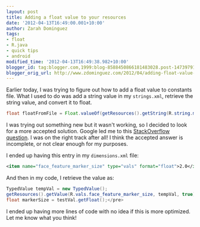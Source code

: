 ```yaml
---
layout: post
title: Adding a float value to your resources
date: '2012-04-13T16:49:00.001+10:00'
author: Zarah Dominguez
tags:
- float
- R.java
- quick tips
- android
modified_time: '2012-04-13T16:49:38.982+10:00'
blogger_id: tag:blogger.com,1999:blog-8588450866181483028.post-1473979132439961563
blogger_orig_url: http://www.zdominguez.com/2012/04/adding-float-value-to-your-resources.html
---
```


Earlier today, I was trying to figure out how to add a float value to constants file. What I used to do was add a string value in my `strings.xml`, retrieve the string value, and convert it to float.
```java
float floatFromFile = Float.valueOf(getResources().getString(R.string.my_float));
```

I was trying out something new but it wasn't working, so I decided to look for a more accepted solution. Google led me to this [StackOverflow question](http://stackoverflow.com/questions/3282390/add-floating-point-value-to-android-resources-values). I was on the right track after all! I think the accepted answer is incomplete, or not clear enough for my purposes.

I ended up having this entry in my `dimensions.xml` file:
```xml
<item name="face_feature_marker_size" type="vals" format="float">2.0</item>
```

And then in my code, I retrieve the value as:
```java
TypedValue tempVal = new TypedValue();
getResources().getValue(R.vals.face_feature_marker_size, tempVal, true);
float markerSize = testVal.getFloat();</pre>
```

I ended up having more lines of code with no idea if this is more optimized. Let me know what you think!